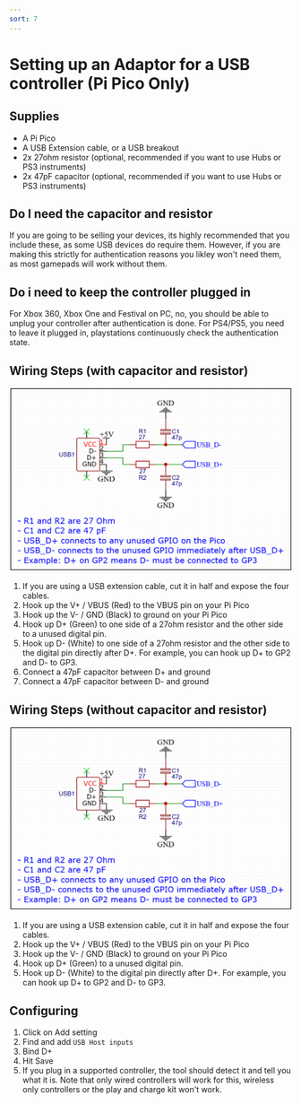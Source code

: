 ```yaml
---
sort: 7
---
```

# Setting up an Adaptor for a USB controller (Pi Pico Only)
## Supplies
* A Pi Pico
* A USB Extension cable, or a USB breakout
* 2x 27ohm resistor (optional, recommended if you want to use Hubs or PS3 instruments)
* 2x 47pF capacitor (optional, recommended if you want to use Hubs or PS3 instruments)

## Do I need the capacitor and resistor

If you are going to be selling your devices, its highly recommended that you include these, as some USB devices do require them.
However, if you are making this strictly for authentication reasons you likley won't need them, as most gamepads will work without them.

## Do i need to keep the controller plugged in
For Xbox 360, Xbox One and Festival on PC, no, you should be able to unplug your controller after authentication is done.
For PS4/PS5, you need to leave it plugged in, playstations continuously check the authentication state.

## Wiring Steps (with capacitor and resistor)

[![usb](/assets/images/usb.png)](/assets/images/usb.png)

1. If you are using a USB extension cable, cut it in half and expose the four cables.
2. Hook up the V+ / VBUS (Red) to the VBUS pin on your Pi Pico
3. Hook up the V- / GND (Black) to ground on your Pi Pico
4. Hook up D+ (Green) to one side of a 27ohm resistor and the other side to a unused digital pin.
5. Hook up D- (White) to one side of a 27ohm resistor and the other side to the digital pin directly after D+. For example, you can hook up D+ to GP2 and D- to GP3.
6. Connect a 47pF capacitor between D+ and ground
7. Connect a 47pF capacitor between D- and ground

## Wiring Steps (without capacitor and resistor)

[![usb](/assets/images/usb.png)](/assets/images/usb.png)

1. If you are using a USB extension cable, cut it in half and expose the four cables.
2. Hook up the V+ / VBUS (Red) to the VBUS pin on your Pi Pico
3. Hook up the V- / GND (Black) to ground on your Pi Pico
4. Hook up D+ (Green) to a unused digital pin.
5. Hook up D- (White) to the digital pin directly after D+. For example, you can hook up D+ to GP2 and D- to GP3.

## Configuring
1. Click on Add setting
2. Find and add `USB Host inputs`
3. Bind D+
4. Hit Save
5. If you plug in a supported controller, the tool should detect it and tell you what it is. Note that only wired controllers will work for this, wireless only controllers or the play and charge kit won't work.